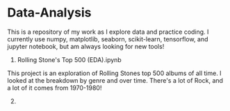 # Data-Analysis

This is a repository of my work as I explore data and practice coding.
I currently use numpy, matplotlib, seaborn, scikit-learn, tensorflow, and jupyter notebook, but am always looking for new tools!

1. Rolling Stone's Top 500 (EDA).ipynb

This project is an exploration of Rolling Stones top 500 albums of all time. I looked at the breakdown by genre and over time. There's a lot of Rock, and a lot of it comes from 1970-1980!

2. 
